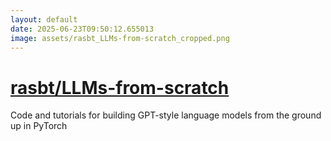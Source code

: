 ```yaml
---
layout: default
date: 2025-06-23T09:50:12.655013
image: assets/rasbt_LLMs-from-scratch_cropped.png
---
```


# [rasbt/LLMs-from-scratch](https://github.com/rasbt/LLMs-from-scratch)

Code and tutorials for building GPT-style language models from the ground up in PyTorch
